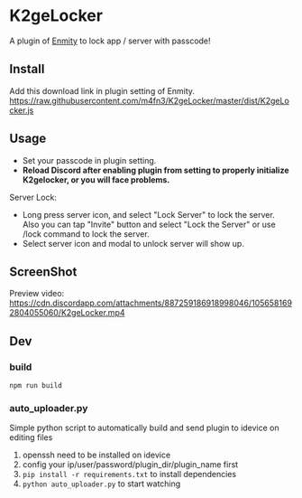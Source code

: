 # K2geLocker
A plugin of [Enmity](https://enmity.app/) to lock app / server with passcode!

## Install
Add this download link in plugin setting of Enmity.
https://raw.githubusercontent.com/m4fn3/K2geLocker/master/dist/K2geLocker.js

## Usage
- Set your passcode in plugin setting.
- **Reload Discord after enabling plugin from setting to properly initialize K2gelocker, or you will face problems.**

Server Lock:
- Long press server icon, and select "Lock Server" to lock the server.<br>
  Also you can tap "Invite" button and select "Lock the Server" or use /lock command to lock the server.
- Select server icon and modal to unlock server will show up.

## ScreenShot
Preview video:
https://cdn.discordapp.com/attachments/887259186918998046/1056581692804055060/K2geLocker.mp4

## Dev
### build
`npm run build`
### auto_uploader.py
Simple python script to automatically build and send plugin to idevice on editing files
1. openssh need to be installed on idevice
2. config your ip/user/password/plugin_dir/plugin_name first
3. `pip install -r requirements.txt` to install dependencies
4. `python auto_uploader.py` to start watching